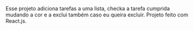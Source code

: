 Esse projeto adiciona tarefas a uma lista, checka a tarefa cumprida mudando a cor e a exclui também caso eu queira excluir.
Projeto feito com React.js.
